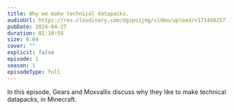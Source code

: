 ```yaml
---
title: Why we make technical datapacks.
audioUrl: https://res.cloudinary.com/dgzpo1jmg/video/upload/v1714482571/Podcast/datapack-podcast-ep1_gogprh.mp3
pubDate: 2024-04-27
duration: 01:10:55
size: 0.64
cover: ""
explicit: false
episode: 1
season: 1
episodeType: full
---
```

In this episode, Gears and Moxvallix discuss why they like to make technical datapacks, in Minecraft.